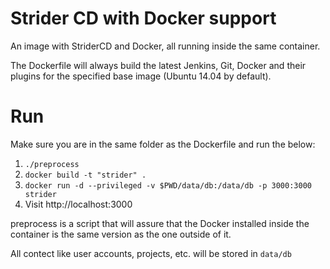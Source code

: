 Strider CD with Docker support
==================================================
           
An image with StriderCD and Docker, all running
inside the same container.
           
The Dockerfile will always build the latest Jenkins,
Git, Docker and their plugins for the specified base
image (Ubuntu 14.04 by default).


Run 
==================================================

Make sure you are in the same folder as the Dockerfile and run
the below:

  1. `./preprocess`
  2. `docker build -t "strider" .`
  3. `docker run -d --privileged -v $PWD/data/db:/data/db -p 3000:3000 strider`
  4. Visit http://localhost:3000

preprocess is a script that will assure that the Docker installed inside
the container is the same version as the one outside of it.

All contect like user accounts, projects, etc. will be stored in `data/db`
